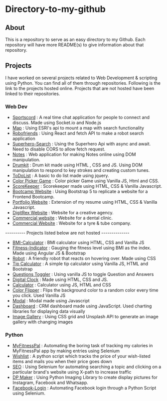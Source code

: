 # Directory-to-my-github

## About
This is a repository to serve as an easy directory to my Github. Each repository will have more README(s) to give information about that repository.

## Projects
I have worked on several projects related to Web Development & scripting using Python. You can find all of them through repositories. Following is the link to the projects hosted online. Projects that are not hosted have been linked to their repositories.

### Web Dev

* [Sportscord](https://sportscord.herokuapp.com/) : A real time chat application for people to connect and discuss. Made using Socket.io and Node.js
* [Map](https://esri-map.netlify.app/) : Using ESRI's api to mount a map with search functionality
* [Robofriends](https://kartikeyarai7.github.io/Robofriends/) :  Using React and fetch API to make a robot search application
* [Superhero-Search](https://superherosearchwithpromises.netlify.app/) : Using the Superhero Api with async and await. Need to disable CORS to allow fetch request.
* [Notes](https://notes-webapp-online.netlify.app/) : Web application for making Notes online using DOM manipulation. 
* [Drumkit](https://drumkit07.netlify.app/) : Drum kit made using HTML , CSS and JS. Using DOM manipulation to respond to key strokes and creating custom tunes.
* [ToDoList](https://to-do-list-for-productivity.netlify.app/) : A basic to do list made using jquery.
* [Color Picker Game](https://colorpickergames.netlify.app/) : Color picker Game using Vanilla JS, Html and CSS.
* [ScoreKeeper](https://scorekeeper-game.netlify.app/) : Scorekeeper made using HTML, CSS & Vanilla Javascript.
* [Bootcamp Website](https://frontendcamp.netlify.app/) : Using Bootstrap 5 to replicate a website for a Frontend Bootcamp. 
* [Portfolio Website](https://kartikeyrai.netlify.app/) : Extension of my resume using HTML, CSS & Vanilla Javascript.
* [DigitRex Website](https://digitrex.netlify.app/) : Website for a creative agency. 
* [Commercial website](https://raidentalimplantcentre.com/) :  Website for a dental clinic.
* [Commercial Website](https://maxridetubes.com/) : Website for a tyre & tube company.   

---------- Projects listed below are not hosted -------------- 

* [BMI-Calculator](https://github.com/kartikeyarai7/BMI-Calculator) : BMI calculator using HTML, CSS and Vanilla JS
* [Fitness-Indicator](https://github.com/kartikeyarai7/Fitness-Indicator) : Gauging the fitness level using BMI as the index. Made using Angular JS & Bootstrap
* [Robot](https://github.com/kartikeyarai7/Robot) : A friendly robot that reacts on hovering over. Made using CSS
* [Tip Calculator](https://github.com/kartikeyarai7/Tip-Calculator#tip-calculator) : A simple tip calculator using Vanilla JS, HTML and Bootstrap
* [Questions Toggler](https://github.com/kartikeyarai7/Question-Toggler#question-toggler) : Using vanilla JS to toggle Question and Answers
* [Digital Clock](https://github.com/kartikeyarai7/Digital-Clock#digital-clock) : Made using HTML, CSS and JS.
* [Calculator](https://github.com/kartikeyarai7/Calculator) : Calculator using JS, HTML and CSS
* [Color Flipper](https://github.com/kartikeyarai7/Colorflipper#colorflipper) : Flips the background color to a random color every time you click. Used Vanilla JS
* [Modal](https://github.com/kartikeyarai7/Modal-) : Modal made using Javascript
* [Dashboard](https://github.com/kartikeyarai7/CRM-Dashboard) : CRM dashboard made using JavaScript. Used charting libraries for displaying data visually
* [Image Gallery](https://github.com/kartikeyarai7/Image-gallery-) : Using CSS grid and Unsplash API to generate an image gallery with changing images

### Python

* [MyFitnessPal](https://github.com/kartikeyarai7/MyFitnessPal) : Automating the boring task of tracking my calories in MyFitnessPal app by making entries using Selenium
* [Wishlist](https://github.com/kartikeyarai7/Wishlist) : A python script which tracks the price of your wish-listed items and mails you when their price goes down 
* [SEO](https://github.com/kartikeyarai7/SEO-) : Using Selenium for automating searching a topic and clicking on a particular brand's website using X-path to increase traffic
* [DP Maker](https://github.com/kartikeyarai7/Display-Picture-Makers) : Using Python Imaging Library to create display pictures for Instagram, Facebook and Whatsapp. 
* [Facebook-Login](https://github.com/kartikeyarai7/Facebook-Login#facebook-login) : Automating Facebook login through a Python Script using Selenium.
